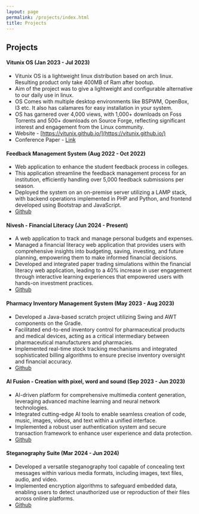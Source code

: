 ```yaml
---
layout: page
permalink: /projects/index.html
title: Projects
---
```


## Projects

#### Vitunix OS (Jan 2023 - Jul 2023)

- Vitunix OS is a lightweight linux distribution based on arch linux. Resulting product only take 400MB of Ram after bootup.
- Aim of the project was to give a lightweight and configurable alternative to our daily use in linux.
- OS Comes with multiple desktop environments like BSPWM, OpenBox, I3 etc. It also has calamares for easy installation in your system.
- OS has garnered over 4,000 views, with 1,000+ downloads on Foss Torrents and 500+ downloads on Source Forge, reflecting
significant interest and engagement from the Linux community.
- Website - [https://vitunix.github.io/](https://vitunix.github.io/)
- Conference Paper - [Link](https://link.springer.com/chapter/10.1007/978-981-99-9811-1_15)


#### Feedback Management System (Aug 2022 - Oct 2022)

- Web application to enhance the student feedback process in colleges.
- This application streamline the feedback management process for an institution, efficiently handling over 5,000 feedback submissions per season.
- Deployed the system on an on-premise server utilizing a LAMP stack, with backend operations implemented in PHP and
Python, and frontend developed using Bootstrap and JavaScript.
- [Github](https://github.com/JUSTAFOLK/FEEDBACK-SYS)

#### Nivesh - Financial Literacy (Jun 2024 - Present)

- A web application to track and manage personal budgets and expenses.
- Managed a financial literacy web application that provides users with comprehensive insights into budgeting, saving,
investing, and future planning, empowering them to make informed financial decisions.
- Developed and integrated paper trading simulations within the financial literacy web application, leading to a 40% increase
in user engagement through interactive learning experiences that empowered users with hands-on investment practices.
- [Github](https://github.com/bashlogs/Financial-Literacy)

#### Pharmacy Inventory Management System (May 2023 - Aug 2023)

- Developed a Java-based scratch project utilizing Swing and AWT components on the Gradle.
- Facilitated end-to-end inventory control for pharmaceutical products and medical devices, acting as a critical intermediary between pharmaceutical manufacturers and pharmacies.
- Implemented real-time stock tracking mechanisms and integrated sophisticated billing algorithms to ensure precise inventory oversight and financial accuracy.
- [Github](https://github.com/bashlogs/Pharmacy-Inventory-Management-System)

#### AI Fusion - Creation with pixel, word and sound (Sep 2023 - Jun 2023)

- AI-driven platform for comprehensive multimedia content generation, leveraging advanced machine learning and neural network technologies.
- Integrated cutting-edge AI tools to enable seamless creation of code, music, images, videos, and text within a unified interface.
- Implemented a robust user authentication system and secure transaction framework to enhance user experience and data protection.
- [Github](https://github.com/bashlogs/EDI-Project)

#### Steganography Suite (Mar 2024 - Jun 2024)

- Developed a versatile steganography tool capable of concealing text messages within various media formats, including images, text files, audio, and video.
- Implemented encryption algorithms to safeguard embedded data, enabling users to detect unauthorized use or reproduction of their files across online platforms.
- [Github](https://github.com/bashlogs/Steganography)